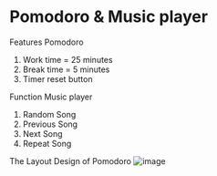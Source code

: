 # Pomodoro & Music player
Features Pomodoro
  1. Work time = 25 minutes
  2. Break time = 5 minutes
  3. Timer reset button
  
Function Music player
  1. Random Song
  2. Previous Song
  3. Next Song
  4. Repeat Song
  
The Layout Design of Pomodoro
![image](https://user-images.githubusercontent.com/87161530/227700472-4a3fb717-ee23-420b-a56c-63a5e5ada878.png)
